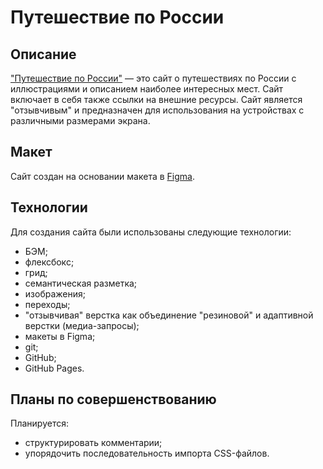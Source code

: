 # Путешествие по России
## Описание
["Путешествие по России"](https://www.figma.com/file/5S2WSbEFL6awjVWJ0NWL8Q/Sprint-3_-Russia-_-desktop-mobile?node-id=28503%3A0) — это сайт о путешествиях по России с иллюстрациями и описанием наиболее интересных мест. Сайт включает в себя также ссылки на внешние ресурсы. Сайт является "отзывчивым" и предназначен для использования на устройствах с различными размерами экрана.
## Макет
Сайт создан на основании макета в [Figma](https://www.figma.com/file/5S2WSbEFL6awjVWJ0NWL8Q/Sprint-3_-Russia-_-desktop-mobile?node-id=28503%3A0).
## Технологии
Для создания сайта были использованы следующие технологии:
- БЭМ;
- флексбокс;
- грид;
- семантическая разметка;
- изображения;
- переходы;
- "отзывчивая" верстка как объединение "резиновой" и адаптивной верстки (медиа-запросы);
- макеты в Figma;
- git;
- GitHub;
- GitHub Pages.
## Планы по совершенствованию
Планируется:
- структурировать комментарии;
- упорядочить последовательность импорта CSS-файлов.
